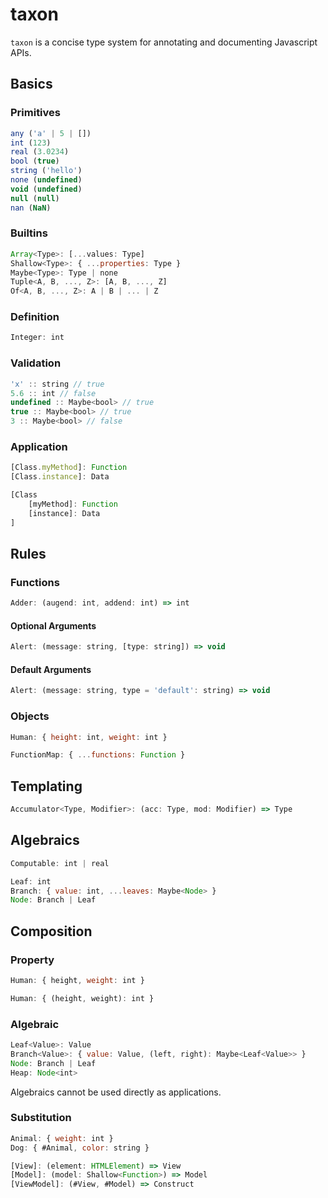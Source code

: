 # taxon

`taxon` is a concise type system for annotating and documenting Javascript APIs.

## Basics

### Primitives
```js
any ('a' | 5 | [])
int (123)
real (3.0234)
bool (true)
string ('hello')
none (undefined)
void (undefined)
null (null)
nan (NaN)
```

### Builtins
```js
Array<Type>: [...values: Type]
Shallow<Type>: { ...properties: Type }
Maybe<Type>: Type | none
Tuple<A, B, ..., Z>: [A, B, ..., Z]
Of<A, B, ..., Z>: A | B | ... | Z
```

### Definition
```js
Integer: int
```

### Validation
```js
'x' :: string // true
5.6 :: int // false
undefined :: Maybe<bool> // true
true :: Maybe<bool> // true
3 :: Maybe<bool> // false
```

### Application
```js
[Class.myMethod]: Function
[Class.instance]: Data
```
```js
[Class
	[myMethod]: Function
	[instance]: Data
]
```

## Rules

### Functions
```js
Adder: (augend: int, addend: int) => int
```

#### Optional Arguments
```js
Alert: (message: string, [type: string]) => void
```

#### Default Arguments
```js
Alert: (message: string, type = 'default': string) => void
```

### Objects
```js
Human: { height: int, weight: int }
```
```js
FunctionMap: { ...functions: Function }
```

## Templating
```js
Accumulator<Type, Modifier>: (acc: Type, mod: Modifier) => Type
```

## Algebraics
```js
Computable: int | real
```
```js
Leaf: int
Branch: { value: int, ...leaves: Maybe<Node> }
Node: Branch | Leaf
```

## Composition

### Property
```js
Human: { height, weight: int }
```
```js
Human: { (height, weight): int }
```

### Algebraic
```js
Leaf<Value>: Value
Branch<Value>: { value: Value, (left, right): Maybe<Leaf<Value>> }
Node: Branch | Leaf
Heap: Node<int>
```

Algebraics cannot be used directly as applications.

### Substitution
```js
Animal: { weight: int }
Dog: { #Animal, color: string }
```
```js
[View]: (element: HTMLElement) => View
[Model]: (model: Shallow<Function>) => Model
[ViewModel]: (#View, #Model) => Construct
```
